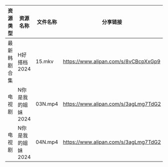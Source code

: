 | 资源类型   | 资源名称        | 文件名称    | 分享链接                                 | 更新时间                |
| ------ | ----------- | ------- | ------------------------------------ | ------------------- |
| 最新韩剧合集 | H好搭档2024    | 15.mkv  | https://www.alipan.com/s/8vCBcpXxGp9 | 2024-09-15 00:05:57 |
| 电视剧    | N你是我的姐妹2024 | 03N.mp4 | https://www.alipan.com/s/3agLmg7TdG2 | 2024-09-15 00:06:40 |
| 电视剧    | N你是我的姐妹2024 | 04N.mp4 | https://www.alipan.com/s/3agLmg7TdG2 | 2024-09-15 00:06:39 |
